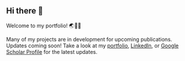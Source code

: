 ## Hi there 👋

Welcome to my portfolio! 🌏🔭🌱

Many of my projects are in development for upcoming publications. Updates coming soon! Take a look at my [portfolio](https://eacheriegate.github.io), [LinkedIn](https://www.linkedin.com/in/eacheriegate/), or [Google Scholar Profile](https://scholar.google.com/citations?user=C7WZwg8AAAAJ) for the latest updates.


